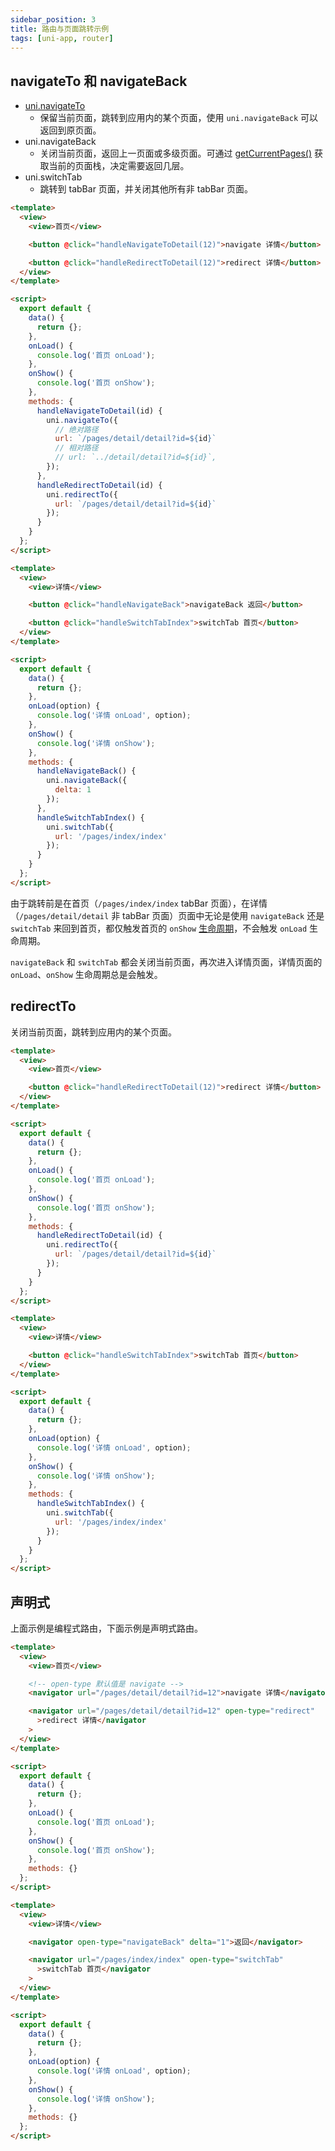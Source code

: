```yaml
---
sidebar_position: 3
title: 路由与页面跳转示例
tags: [uni-app, router]
---
```


## navigateTo 和 navigateBack

- [uni.navigateTo](https://uniapp.dcloud.io/api/router)
  - 保留当前页面，跳转到应用内的某个页面，使用 `uni.navigateBack` 可以返回到原页面。
- uni.navigateBack
  - 关闭当前页面，返回上一页面或多级页面。可通过 [getCurrentPages()](https://uniapp.dcloud.io/api/window/window) 获取当前的页面栈，决定需要返回几层。
- uni.switchTab
  - 跳转到 tabBar 页面，并关闭其他所有非 tabBar 页面。

<!-- 首页 -->

```html title="/pages/index/index"
<template>
  <view>
    <view>首页</view>

    <button @click="handleNavigateToDetail(12)">navigate 详情</button>

    <button @click="handleRedirectToDetail(12)">redirect 详情</button>
  </view>
</template>

<script>
  export default {
    data() {
      return {};
    },
    onLoad() {
      console.log('首页 onLoad');
    },
    onShow() {
      console.log('首页 onShow');
    },
    methods: {
      handleNavigateToDetail(id) {
        uni.navigateTo({
          // 绝对路径
          url: `/pages/detail/detail?id=${id}`
          // 相对路径
          // url: `../detail/detail?id=${id}`,
        });
      },
      handleRedirectToDetail(id) {
        uni.redirectTo({
          url: `/pages/detail/detail?id=${id}`
        });
      }
    }
  };
</script>
```

<!-- 详情 -->

```html title="/pages/detail/detail"
<template>
  <view>
    <view>详情</view>

    <button @click="handleNavigateBack">navigateBack 返回</button>

    <button @click="handleSwitchTabIndex">switchTab 首页</button>
  </view>
</template>

<script>
  export default {
    data() {
      return {};
    },
    onLoad(option) {
      console.log('详情 onLoad', option);
    },
    onShow() {
      console.log('详情 onShow');
    },
    methods: {
      handleNavigateBack() {
        uni.navigateBack({
          delta: 1
        });
      },
      handleSwitchTabIndex() {
        uni.switchTab({
          url: '/pages/index/index'
        });
      }
    }
  };
</script>
```

由于跳转前是在首页（`/pages/index/index` tabBar 页面），在详情（`/pages/detail/detail` 非 tabBar 页面）页面中无论是使用 `navigateBack` 还是 `switchTab` 来回到首页，都仅触发首页的 `onShow` [生命周期](https://uniapp.dcloud.io/collocation/frame/lifecycle)，不会触发 `onLoad` 生命周期。

`navigateBack` 和 `switchTab` 都会关闭当前页面，再次进入详情页面，详情页面的 `onLoad`、`onShow` 生命周期总是会触发。

## redirectTo

关闭当前页面，跳转到应用内的某个页面。

<!-- 首页 -->

```html title="/pages/index/index"
<template>
  <view>
    <view>首页</view>

    <button @click="handleRedirectToDetail(12)">redirect 详情</button>
  </view>
</template>

<script>
  export default {
    data() {
      return {};
    },
    onLoad() {
      console.log('首页 onLoad');
    },
    onShow() {
      console.log('首页 onShow');
    },
    methods: {
      handleRedirectToDetail(id) {
        uni.redirectTo({
          url: `/pages/detail/detail?id=${id}`
        });
      }
    }
  };
</script>
```

<!-- 详情 -->

```html title="/pages/detail/detail"
<template>
  <view>
    <view>详情</view>

    <button @click="handleSwitchTabIndex">switchTab 首页</button>
  </view>
</template>

<script>
  export default {
    data() {
      return {};
    },
    onLoad(option) {
      console.log('详情 onLoad', option);
    },
    onShow() {
      console.log('详情 onShow');
    },
    methods: {
      handleSwitchTabIndex() {
        uni.switchTab({
          url: '/pages/index/index'
        });
      }
    }
  };
</script>
```

## 声明式

上面示例是编程式路由，下面示例是声明式路由。

<!-- 首页 -->

```html title="/pages/index/index"
<template>
  <view>
    <view>首页</view>

    <!-- open-type 默认值是 navigate -->
    <navigator url="/pages/detail/detail?id=12">navigate 详情</navigator>

    <navigator url="/pages/detail/detail?id=12" open-type="redirect"
      >redirect 详情</navigator
    >
  </view>
</template>

<script>
  export default {
    data() {
      return {};
    },
    onLoad() {
      console.log('首页 onLoad');
    },
    onShow() {
      console.log('首页 onShow');
    },
    methods: {}
  };
</script>
```

```html title="/pages/detail/detail"
<template>
  <view>
    <view>详情</view>

    <navigator open-type="navigateBack" delta="1">返回</navigator>

    <navigator url="/pages/index/index" open-type="switchTab"
      >switchTab 首页</navigator
    >
  </view>
</template>

<script>
  export default {
    data() {
      return {};
    },
    onLoad(option) {
      console.log('详情 onLoad', option);
    },
    onShow() {
      console.log('详情 onShow');
    },
    methods: {}
  };
</script>
```
